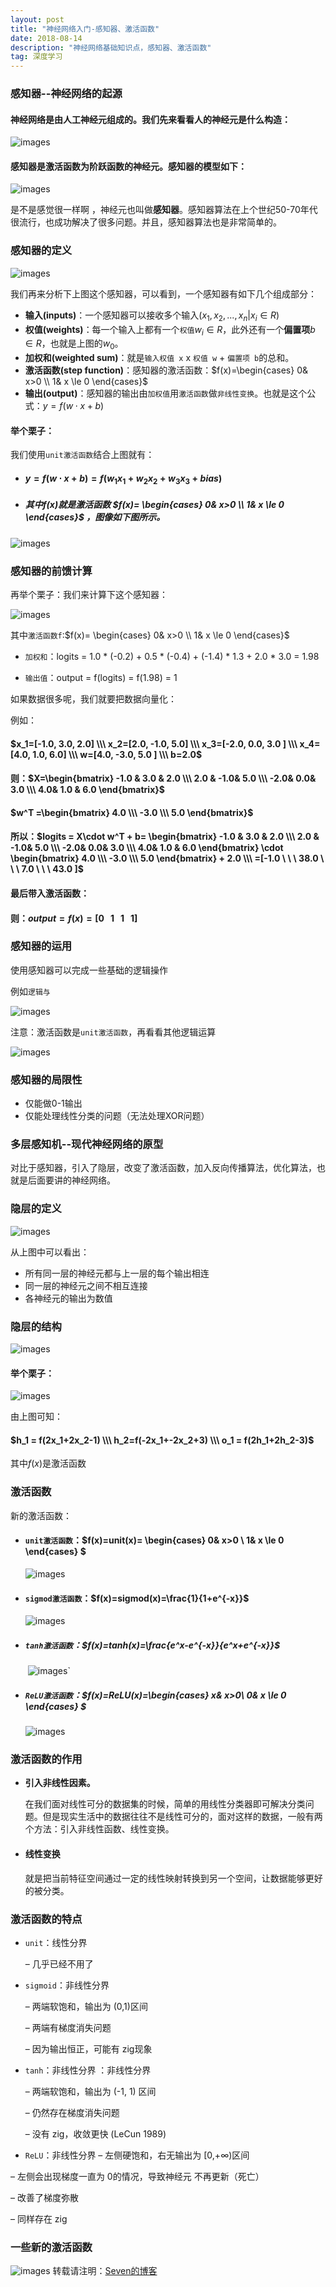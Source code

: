```yaml
---
layout: post
title: "神经网络入门-感知器、激活函数"
date: 2018-08-14
description: "神经网络基础知识点，感知器、激活函数"
tag: 深度学习
---
```




### 感知器--神经网络的起源

#### 神经网络是由人工神经元组成的。我们先来看看人的神经元是什么构造：

![images](/images/dl/47.png)



#### 感知器是激活函数为阶跃函数的神经元。感知器的模型如下：

![images](/images/dl/48.png)

是不是感觉很一样啊 ，神经元也叫做**感知器**。感知器算法在上个世纪50-70年代很流行，也成功解决了很多问题。并且，感知器算法也是非常简单的。 

### 感知器的定义

![images](/images/dl/48.png)

我们再来分析下上图这个感知器，可以看到，一个感知器有如下几个组成部分：

- **输入(inputs)**：一个感知器可以接收多个输入$(x_1,x_2,...,x_n \vert  x_i \in R)$
- **权值(weights)**：每一个输入上都有一个`权值`$w_i \in R$，此外还有一个**偏置项**$b \in R$，也就是上图的$w_0$。
- **加权和(weighted sum)**：就是`输入权值 x`    x    `权值 w`    +   `偏置项 b`的总和。
- **激活函数(step function)**：感知器的激活函数：$f(x)=\begin{cases} 0&  x>0 \\ 1& x  \le 0 \end{cases}$
- **输出(output)**：感知器的输出由`加权值`用`激活函数`做`非线性变换`。也就是这个公式：$y=f(w\cdot x +b )$

#### 举个栗子：

我们使用`unit激活函数`结合上图就有：

- #### $y=f(w\cdot x +b )=f(w_1x_1+w_2x_2+w_3x_3+bias)$

- ##### 其中$f(x)$就是激活函数 $f(x)=  \begin{cases} 0&  x>0 \\ 1& x  \le 0 \end{cases}$ ，图像如下图所示。

![images](/images/dl/49.png)

### 感知器的前馈计算

再举个栗子：我们来计算下这个感知器：

![images](/images/dl/53.png)

其中`激活函数f`:$f(x)=  \begin{cases} 0&  x>0 \\ 1& x  \le 0 \end{cases}$

- `加权和`：logits  =  1.0 \* (-0.2) + 0.5 \* (-0.4) + (-1.4) \* 1.3 + 2.0 \* 3.0  =  1.98

- `输出值`：output = f(logits) = f(1.98) = 1

如果数据很多呢，我们就要把数据向量化：

例如：

#### $x_1=[-1.0, 3.0, 2.0] \\\ x_2=[2.0, -1.0, 5.0] \\\ x_3=[-2.0, 0.0, 3.0 ] \\\ x_4=[4.0, 1.0, 6.0] \\\ w=[4.0, -3.0, 5.0 ] \\\ b=2.0$

#### 则：$X=\begin{bmatrix}  -1.0 & 3.0 & 2.0 \\\ 2.0 & -1.0& 5.0 \\\ -2.0& 0.0& 3.0 \\\ 4.0& 1.0 & 6.0  \end{bmatrix}$

#### $w^T =\begin{bmatrix} 4.0 \\\ -3.0 \\\ 5.0 \end{bmatrix}$

#### 所以：$logits =  X\cdot w^T + b= \begin{bmatrix}  -1.0 & 3.0 & 2.0 \\\ 2.0 & -1.0& 5.0 \\\ -2.0& 0.0& 3.0 \\\ 4.0& 1.0 & 6.0  \end{bmatrix} \cdot \begin{bmatrix} 4.0 \\\ -3.0 \\\ 5.0 \end{bmatrix} + 2.0 \\\ =[-1.0 \ \ \  38.0 \ \ \ 7.0 \ \ \ 43.0 ]$

#### 最后带入激活函数：

#### 则：$output = f(x)=[0\ \ \ 1 \ \ \ 1 \ \ \ 1 ]$



### 感知器的运用

使用感知器可以完成一些基础的逻辑操作

例如`逻辑与`

![images](/images/dl/54.png)



注意：激活函数是`unit激活函数`，再看看其他逻辑运算

![images](/images/dl/55.png)



### 感知器的局限性

- 仅能做0-1输出
- 仅能处理线性分类的问题（无法处理XOR问题）



### 多层感知机--现代神经网络的原型

对比于感知器，引入了隐层，改变了激活函数，加入反向传播算法，优化算法，也就是后面要讲的神经网络。



### 隐层的定义

![images](/images/dl/56.png)

从上图中可以看出：

- 所有同一层的神经元都与上一层的每个输出相连
- 同一层的神经元之间不相互连接
- 各神经元的输出为数值



### 隐层的结构

![images](/images/dl/57.png)



#### 举个栗子：

![images](/images/dl/58.png)

由上图可知：

#### $h_1 = f(2x_1+2x_2-1) \\\ h_2=f(-2x_1+-2x_2+3) \\\ o_1 = f(2h_1+2h_2-3)$

其中$f(x)$是激活函数



### 激活函数

新的激活函数：

- #### **`unit激活函数`**：$f(x)=unit(x)=  \begin{cases} 0&  x>0 \\ 1& x  \le 0 \end{cases} $

  ![images](/images/dl/49.png)

- #### **`sigmod激活函数`**：$f(x)=sigmod(x)=\frac{1}{1+e^{-x}}$

  ![images](/images/dl/50.png)

- ##### **`tanh激活函数`**：$f(x)=tanh(x)=\frac{e^x-e^{-x}}{e^x+e^{-x}}$

  ​							    ![images](/images/dl/51.png)`

- ##### `ReLU激活函数`：$f(x)=ReLU(x)=\begin{cases} x& x>0\\ 0& x \le 0 \end{cases} $

  ![images](/images/dl/52.png)



### 激活函数的作用

- **引入非线性因素。** 

  在我们面对线性可分的数据集的时候，简单的用线性分类器即可解决分类问题。但是现实生活中的数据往往不是线性可分的，面对这样的数据，一般有两个方法：引入非线性函数、线性变换。 

- #### 线性变换

  就是把当前特征空间通过一定的线性映射转换到另一个空间，让数据能够更好的被分类。 



### 激活函数的特点

- `unit`：线性分界

  – 几乎已经不用了

- `sigmoid`：非线性分界

  – 两端软饱和，输出为 (0,1)区间

  – 两端有梯度消失问题

  – 因为输出恒正，可能有 zig现象

- `tanh`：非线性分界 ：非线性分界

  – 两端软饱和，输出为 (-1, 1) 区间

  – 仍然存在梯度消失问题

  – 没有 zig，收敛更快 (LeCun 1989)

-  `ReLU`：非线性分界
  – 左侧硬饱和，右无输出为 [0,+∞)区间

  – 左侧会出现梯度一直为 0的情况，导致神经元 不再更新（死亡）

  – 改善了梯度弥散

  – 同样存在 zig

  

### 一些新的激活函数

![images](/images/dl/59.png)
转载请注明：[Seven的博客](http://sevenold.github.io)